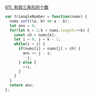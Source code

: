 [611. 有效三角形的个数](https://leetcode.cn/problems/valid-triangle-number/submissions/612839142/)

```javascript
var triangleNumber = function(nums) {
  nums.sort((a, b) => a - b);
  let ans = 0;
  for(let k = 2;k < nums.length;++k) {
    const ch = nums[k];
    let i = 0, j = k - 1;
    while(i < j) {
      if(nums[i] + nums[j] > ch) {
        ans += j - i;
        --j;
      } else {
        ++i;
      }
    }
  }
  return ans;
};
```